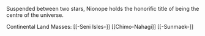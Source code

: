 Suspended between two stars, Nionope holds the honorific title of being the centre of the universe.  

Continental Land Masses:
[[-Seni Isles-]]
[[Chimo-Nahagi]]
[[-Sunmaek-]]